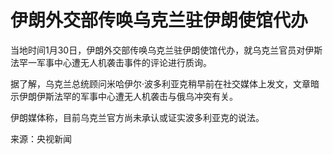 # 伊朗外交部传唤乌克兰驻伊朗使馆代办

当地时间1月30日，伊朗外交部传唤乌克兰驻伊朗使馆代办，就乌克兰官员对伊斯法罕一军事中心遭无人机袭击事件的评论进行质询。

据了解，乌克兰总统顾问米哈伊尔·波多利亚克稍早前在社交媒体上发文，文章暗示伊朗伊斯法罕的军事中心遭无人机袭击与俄乌冲突有关。

伊朗媒体称，目前乌克兰官方尚未承认或证实波多利亚克的说法。

来源：央视新闻

